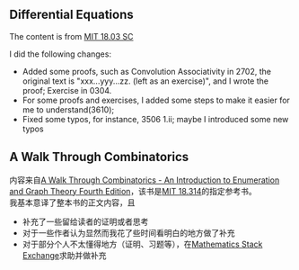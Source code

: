 ## Differential Equations
The content is from [MIT 18.03 SC](https://ocw.mit.edu/courses/mathematics/18-03sc-differential-equations-fall-2011)

I did the following changes:
* Added some proofs, such as Convolution Associativity in 2702, the original text is "xxx...yyy...zz. (left as an exercise)", and I wrote the proof; Exercise in 0304.
* For some proofs and exercises, I added some steps to make it easier for me to understand(3610);
* Fixed some typos, for instance, 3506 1.ii; maybe I introduced some new typos

## A Walk Through Combinatorics
内容来自[A Walk Through Combinatorics - An Introduction to Enumeration and Graph Theory Fourth Edition](https://www.amazon.com/Walk-Through-Combinatorics-Introduction-Enumeration/dp/9813237457/)，该书是[MIT 18.314](https://ocw.mit.edu/courses/mathematics/18-314-combinatorial-analysis-fall-2014/syllabus/)的指定参考书。  
我基本意译了整本书的正文内容，且
* 补充了一些留给读者的证明或者思考
* 对于一些作者认为显然而我花了些时间看明白的地方做了补充
* 对于部分个人不太懂得地方（证明、习题等），在[Mathematics Stack Exchange](https://math.stackexchange.com/users/761275/leo-shen)求助并做补充
